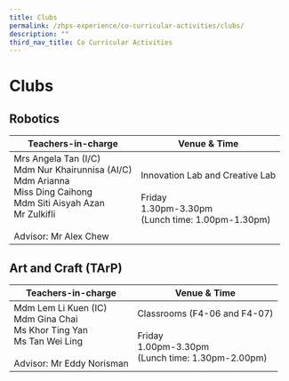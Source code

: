 ```yaml
---
title: Clubs
permalink: /zhps-experience/co-curricular-activities/clubs/
description: ""
third_nav_title: Co Curricular Activities
---
```

# Clubs

Robotics
--------

| Teachers-in-charge    | Venue & Time         |
|-------------|--------------------------------|
| Mrs Angela Tan (I/C)<br>Mdm Nur Khairunnisa (AI/C)<br>Mdm Arianna<br>Miss Ding Caihong<br>Mdm Siti Aisyah Azan<br>Mr Zulkifli<br><br>Advisor: Mr Alex Chew | Innovation Lab and Creative Lab<br><br>Friday<br>1.30pm-3.30pm<br>(Lunch time: 1.00pm-1.30pm) |

Art and Craft (TArP)
--------------------

| Teachers-in-charge        | Venue & Time             |
|---------------|-------------|
| Mdm Lem Li Kuen (IC)<br>Mdm Gina Chai<br>Ms Khor Ting Yan<br>Ms Tan Wei Ling<br><br>Advisor: Mr Eddy Norisman | Classrooms (F4-06 and F4-07)<br><br>Friday<br>1.00pm-3.30pm<br>(Lunch time: 1.30pm-2.00pm) |